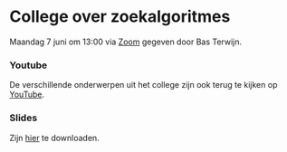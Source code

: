 # College over zoekalgoritmes

Maandag 7 juni om 13:00 via [Zoom](https://uva-live.zoom.us/j/3285878439?pwd=eVk1bGFKejRVdm05cjJCaUlqdFVEQT09) gegeven door Bas Terwijn.


### Youtube

De verschillende onderwerpen uit het college zijn ook terug te kijken op [YouTube](https://www.youtube.com/watch?v=qQgE2fsrTcw&list=PLJBtJTYGPSzIfEzXpszM8Ewsllwfa0d6T). 


### Slides

Zijn [hier](https://github.com/minprog/heuristieken/raw/2020/lectures/40%20zoekalgoritmes/Constructief.pdf) te downloaden.